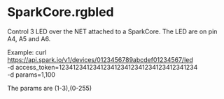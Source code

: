 SparkCore.rgbled
================

Control 3 LED over the NET attached to a SparkCore. The LED are on pin A4, A5 and A6. 


Example:
  curl https://api.spark.io/v1/devices/0123456789abcdef01234567/led \
  -d access_token=1234123412341234123412341234123412341234 \
  -d params=1,100

The params are (1-3),(0-255)
